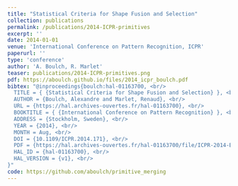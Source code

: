 ```yaml
---
title: "Statistical Criteria for Shape Fusion and Selection"
collection: publications
permalink: /publications/2014-ICPR-primitives
excerpt: ''
date: 2014-01-01
venue: 'International Conference on Pattern Recognition, ICPR'
paperurl: ''
type: 'conference'
author: 'A. Boulch, R. Marlet'
teaser: publications/2014-ICPR-primitives.png
pdf: https://aboulch.github.io/files/2014_icpr_boulch.pdf
bibtex: "@inproceedings{boulch:hal-01163700, <br/>
  TITLE = { {Statistical Criteria for Shape Fusion and Selection} }, <br/>
  AUTHOR = {Boulch, Alexandre and Marlet, Renaud}, <br/>
  URL = {https://hal.archives-ouvertes.fr/hal-01163700}, <br/>
  BOOKTITLE = { {International Conference on Pattern Recognition} }, <br/>
  ADDRESS = {Stockholm, Sweden}, <br/>
  YEAR = {2014}, <br/>
  MONTH = Aug, <br/>
  DOI = {10.1109/ICPR.2014.171}, <br/>
  PDF = {https://hal.archives-ouvertes.fr/hal-01163700/file/ICPR-2014-Boulch-Marlet.pdf}, <br/>
  HAL_ID = {hal-01163700}, <br/>
  HAL_VERSION = {v1}, <br/>
}"
code: https://github.com/aboulch/primitive_merging
---
```

